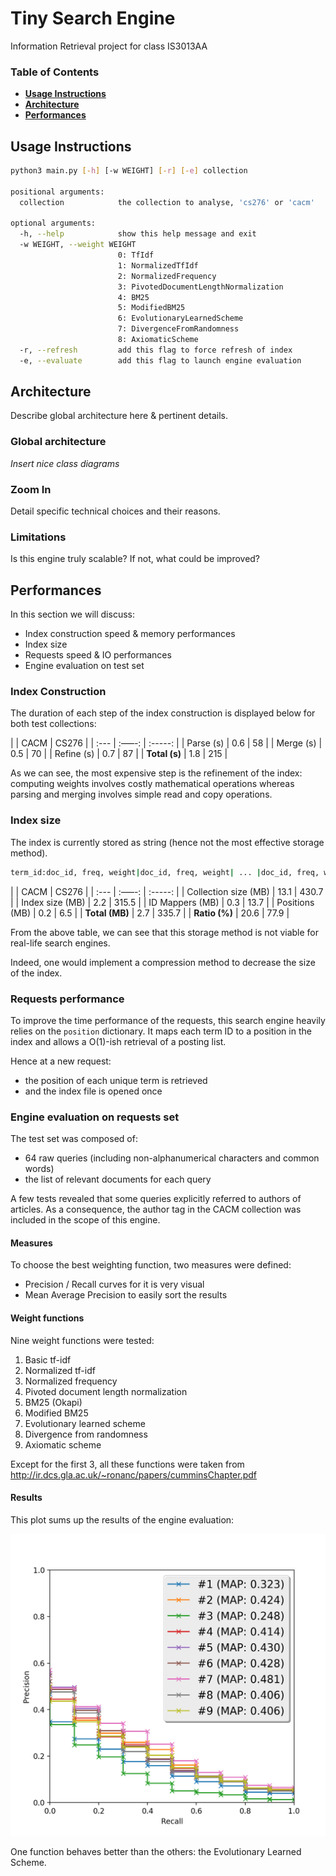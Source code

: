 # Tiny Search Engine

Information Retrieval project for class IS3013AA

### Table of Contents
+ **[Usage Instructions](#usage-instructions)**  
+ **[Architecture](#architecture)**  
+ **[Performances](#performances)**

## Usage Instructions

```bash
python3 main.py [-h] [-w WEIGHT] [-r] [-e] collection

positional arguments:
  collection            the collection to analyse, 'cs276' or 'cacm'

optional arguments:
  -h, --help            show this help message and exit
  -w WEIGHT, --weight WEIGHT
                        0: TfIdf
                        1: NormalizedTfIdf
                        2: NormalizedFrequency
                        3: PivotedDocumentLengthNormalization
                        4: BM25
                        5: ModifiedBM25
                        6: EvolutionaryLearnedScheme
                        7: DivergenceFromRandomness
                        8: AxiomaticScheme
  -r, --refresh         add this flag to force refresh of index
  -e, --evaluate        add this flag to launch engine evaluation
```

## Architecture

Describe global architecture here & pertinent details.

### Global architecture

*Insert nice class diagrams*

### Zoom In

Detail specific technical choices and their reasons.

### Limitations

Is this engine truly scalable? If not, what could be improved?

## Performances

In this section we will discuss:
* Index construction speed & memory performances
* Index size
* Requests speed & IO performances
* Engine evaluation on test set

### Index Construction

The duration of each step of the index construction is displayed below for both test collections:

|     | CACM | CS276 |
| :--- | :–––-: | :-----: |
| Parse (s) | 0.6 | 58 |
| Merge (s) | 0.5 | 70 |
| Refine (s) | 0.7 | 87 |
| **Total (s)** | 1.8 | 215 |

As we can see, the most expensive step is the refinement of the index: computing weights involves costly mathematical 
operations whereas parsing and merging involves simple read and copy operations.

### Index size

The index is currently stored as string (hence not the most effective storage method).
```bash
term_id:doc_id, freq, weight|doc_id, freq, weight| ... |doc_id, freq, weight
```
|     | CACM | CS276 |
| :--- | :–––-: | :-----: |
| Collection size (MB) | 13.1 | 430.7 |
| Index size (MB) | 2.2 | 315.5 |
| ID Mappers (MB) | 0.3 | 13.7 |
| Positions (MB) | 0.2 | 6.5 |
| **Total (MB)** | 2.7 | 335.7 |
| **Ratio (%)** | 20.6 | 77.9 |

From the above table, we can see that this storage method is not viable for real-life search engines.

Indeed, one would implement a compression method to decrease the size of the index.

### Requests performance

To improve the time performance of the requests, this search engine heavily relies on the `position` dictionary.
It maps each term ID to a position in the index and allows a O(1)-ish retrieval of a posting list.

Hence at a new request:
* the position of each unique term is retrieved
* and the index file is opened once

### Engine evaluation on requests set

The test set was composed of:
* 64 raw queries (including non-alphanumerical characters and common words)
* the list of relevant documents for each query

A few tests revealed that some queries explicitly referred to authors of articles. As a consequence, the author tag in 
the CACM collection was included in the scope of this engine.

#### Measures

To choose the best weighting function, two measures were defined:
* Precision / Recall curves for it is very visual
* Mean Average Precision to easily sort the results

#### Weight functions

Nine weight functions were tested:
1. Basic tf-idf
2. Normalized tf-idf
3. Normalized frequency
4. Pivoted document length normalization
5. BM25 (Okapi)
6. Modified BM25
7. Evolutionary learned scheme
8. Divergence from randomness
9. Axiomatic scheme

Except for the first 3, all these functions were taken from http://ir.dcs.gla.ac.uk/~ronanc/papers/cumminsChapter.pdf

#### Results

This plot sums up the results of the engine evaluation:

![Results](./results_riw.png)

One function behaves better than the others: the Evolutionary Learned Scheme.
